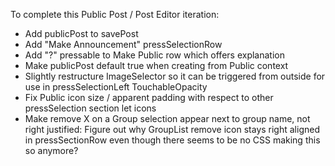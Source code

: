 To complete this Public Post / Post Editor iteration:

* Add publicPost to savePost
* Add "Make Announcement" pressSelectionRow
* Add "?" pressable to Make Public row which offers explanation
* Make publicPost default true when creating from Public context
* Slightly restructure ImageSelector so it can be triggered from outside for use in pressSelectionLeft TouchableOpacity
* Fix Public icon size / apparent padding with respect to other pressSelection section let icons
* Make remove X on a Group selection appear next to group name, not right justified: Figure out why GroupList remove icon stays right aligned in pressSectionRow even though there seems to be no CSS making this so anymore?
